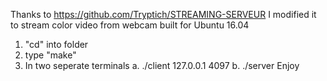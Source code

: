 Thanks to https://github.com/Tryptich/STREAMING-SERVEUR
I modified it to stream color video from webcam
built for Ubuntu 16.04

1. "cd" into folder 
2. type "make"
3. In two seperate terminals
  a. ./client 127.0.0.1 4097
  b. ./server
 Enjoy 
